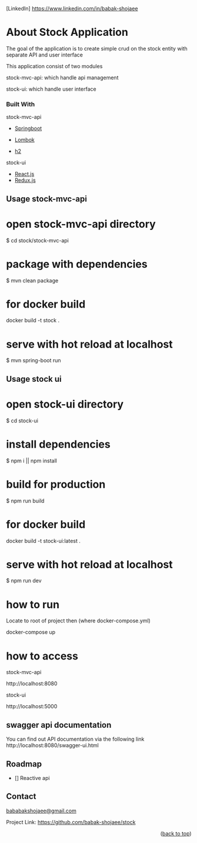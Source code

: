 

[LinkedIn] https://www.linkedin.com/in/babak-shojaee


# About Stock Application
The goal of the application is to create simple crud on the stock entity with separate API and user interface

This application consist of two modules

stock-mvc-api: which handle api management

stock-ui: which handle user interface

### Built With


stock-mvc-api

* [Springboot](https://spring.io/projects/spring-boot)

* [Lombok](https://projectlombok.org/)

* [h2](https://www.h2database.com/)


stock-ui
* [React.js](https://reactjs.org/)
* [Redux.js](https://redux.js.org/)


<!-- USAGE EXAMPLES -->
## Usage stock-mvc-api

# open stock-mvc-api directory
$ cd stock/stock-mvc-api

# package  with dependencies
$ mvn clean package

# for docker build
docker build -t stock  .

# serve with hot reload at localhost
$ mvn spring-boot run

## Usage stock ui
# open stock-ui directory
$ cd stock-ui

# install dependencies
$ npm i || npm install

# build for production
$ npm run build

# for docker build
docker build -t stock-ui:latest .

# serve with hot reload at localhost
$ npm run dev

# how to run 
Locate to root of project then (where docker-compose.yml)

docker-compose up

# how to access 
stock-mvc-api

http://localhost:8080

stock-ui

http://localhost:5000


## swagger api documentation
You can find out API documentation via the following link
http://localhost:8080/swagger-ui.html

<!-- ROADMAP -->
## Roadmap

- [] Reactive api


<!-- CONTACT -->
## Contact
bababakshojaee@gmail.com



Project Link: https://github.com/babak-shojaee/stock

<p align="right">(<a href="#top">back to top</a>)</p>





[linkedin-url]: https://linkedin.com/in/babakshojaee
[product-screenshot]: images/stock-scrrenshot.png
